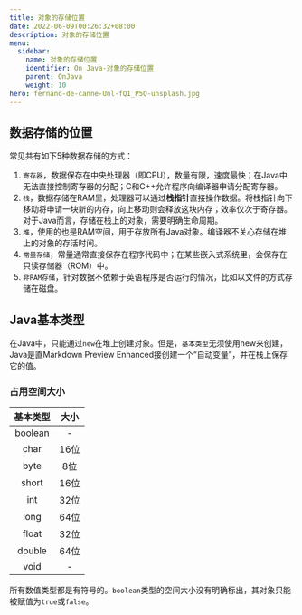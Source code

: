 ```yaml
---
title: 对象的存储位置
date: 2022-06-09T00:26:32+08:00
description: 对象的存储位置
menu:
  sidebar:
    name: 对象的存储位置
    identifier: On Java-对象的存储位置
    parent: OnJava
    weight: 10
hero: fernand-de-canne-Unl-fQ1_P5Q-unsplash.jpg
---
```


## 数据存储的位置
常见共有如下5种数据存储的方式：

1. `寄存器`，数据保存在中央处理器（即CPU），数量有限，速度最快；在Java中无法直接控制寄存器的分配；C和C++允许程序向编译器申请分配寄存器。
2. `栈`，数据存储在RAM里，处理器可以通过**栈指针**直接操作数据。将栈指针向下移动将申请一块新的内存，向上移动则会释放这块内存；效率仅次于寄存器。对于Java而言，存储在栈上的对象，需要明确生命周期。
3. `堆`，使用的也是RAM空间，用于存放所有Java对象。编译器不关心存储在堆上的对象的存活时间。
4. `常量存储`，常量通常直接保存在程序代码中；在某些嵌入式系统里，会保存在只读存储器（ROM）中。
5. `非RAM存储`，针对数据不依赖于英语程序是否运行的情况，比如以文件的方式存储在磁盘。

## Java基本类型
在Java中，只能通过`new`在堆上创建对象。但是，`基本类型`无须使用new来创建，Java是直Markdown Preview Enhanced接创建一个“自动变量”，并在栈上保存它的值。

### 占用空间大小

| 基本类型 | 大小   |
| :---:   | :---: |
| boolean | -     |
| char    | 16位  |
| byte    | 8位   |
| short   | 16位  |
| int     | 32位  |
| long    | 64位  |
| float   | 32位  |
| double  | 64位  |
| void    | -    |

所有数值类型都是有符号的。`boolean`类型的空间大小没有明确标出，其对象只能被赋值为`true`或`false`。